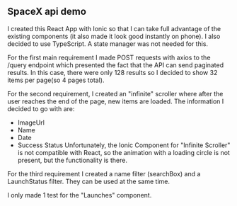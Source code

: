 ## SpaceX api demo

I created this React App with Ionic so that I can take full advantage of the existing components (it also made it look good instantly on phone). I also decided to use TypeScript. A state manager was not needed for this.

For the first main requirement I made POST requests with axios to the /query endpoint which presented the fact that the API can send paginated results. In this case, there were only 128 results so I decided to show 32 items per page(so 4 pages total).

For the second requirement, I created an "infinite" scroller where after the user reaches the end of the page, new items are loaded. The information I decided to go with are:

- ImageUrl
- Name
- Date
- Success Status
  Unfortunately, the Ionic Component for "Infinite Scroller" is not compatible with React, so the animation with a loading circle is not present, but the functionality is there.

For the third requirement I created a name filter (searchBox) and a LaunchStatus filter. They can be used at the same time.

I only made 1 test for the "Launches" component.
